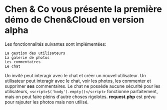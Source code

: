 # Chen & Co vous présente la première démo de Chen&Cloud en version alpha

Les fonctionnalités suivantes sont implémentées:
    
    La gestion des utilisateurs
    La galerie de photos
    Les commentaires
    Le chat
    
Un invité peut interagir avec le chat et créer un nouvel utilisateur.
Un utilisateur peut interagir avec le chat, voir les photos, les commenter et supprimer **ses** commentaires.
Le chat ne possède aucune sécurité pour les utilisateurs, `<script>$('body').empty()</script>` fonctionne parfaitement, mais on peut faire pleins d'autre choses rigolotes.
**request.php** est prévu pour rajouter les photos mais non utilisé.
